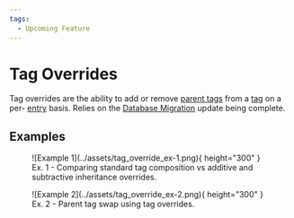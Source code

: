 ```yaml
---
tags:
  - Upcoming Feature
---
```


# Tag Overrides

Tag overrides are the ability to add or remove [parent tags](tag.md#subtags) from a [tag](tag.md) on a per- [entry](entry.md) basis. Relies on the [Database Migration](../updates/db_migration.md) update being complete.

## Examples

<figure markdown="span">
  ![Example 1](../assets/tag_override_ex-1.png){ height="300" }
  <figcaption>Ex. 1 - Comparing standard tag composition vs additive and subtractive inheritance overrides.</figcaption>
</figure>

<figure markdown="span">
  ![Example 2](../assets/tag_override_ex-2.png){ height="300" }
  <figcaption>Ex. 2 - Parent tag swap using tag overrides.</figcaption>
</figure>
